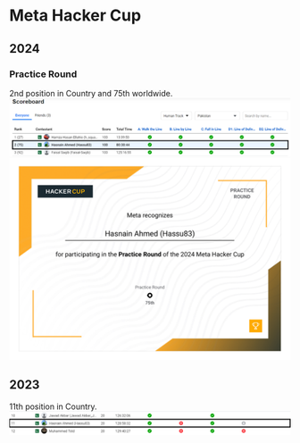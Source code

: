 # Meta Hacker Cup

## 2024

### Practice Round 
2nd position in Country and 75th worldwide.
![](2024/Round%200/rank.png)
![](2024/Round%200/cetificate.png)

## 2023 
11th position in Country.
![](2023/rank.png)
